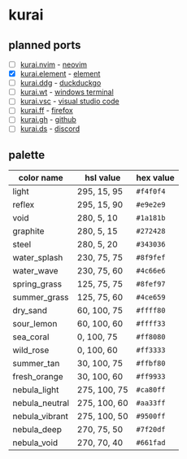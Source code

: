 # kurai

## planned ports
- [ ] [kurai.nvim](https://github.com/kurai-theme/kurai.nvim) - [neovim](https://neovim.io)
- [x] [kurai.element](https://github.com/kurai-theme/kurai.element) - [element](https://element.io)
- [ ] [kurai.ddg](https://github.com/kurai-theme/kurai.ddg) - [duckduckgo](https://duckduckgo.com)
- [ ] [kurai.wt](https://github.com/kurai-theme/kurai.wt) - [windows terminal](https://github.com/microsoft/terminal)
- [ ] [kurai.vsc](https://github.com/kurai-theme/kurai.vsc) - [visual studio code](https://code.visualstudio.com)
- [ ] [kurai.ff](https://github.com/kurai-theme/kurai.ff) - [firefox](https://firefox.com)
- [ ] [kurai.gh](https://github.com/kurai-theme/kurai.gh) - [github](https://github.com)
- [ ] [kurai.ds](https://github.com/kurai-theme/kurai.ds) - [discord](https://discord.com)

## palette
| color name  | hsl value     | hex value
--------------|---------------|----------
light         | 295,  15,  95 | `#f4f0f4`
reflex        | 295,  15,  90 | `#e9e2e9`
void          | 280,   5,  10 | `#1a181b`
graphite      | 280,   5,  15 | `#272428`
steel         | 280,   5,  20 | `#343036`
water_splash  | 230,  75,  75 | `#8f9fef`
water_wave    | 230,  75,  60 | `#4c66e6`
spring_grass  | 125,  75,  75 | `#8fef97`
summer_grass  | 125,  75,  60 | `#4ce659`
dry_sand      |  60, 100,  75 | `#ffff80`
sour_lemon    |  60, 100,  60 | `#ffff33`
sea_coral     |   0, 100,  75 | `#ff8080`
wild_rose     |   0, 100,  60 | `#ff3333`
summer_tan    |  30, 100,  75 | `#ffbf80`
fresh_orange  |  30, 100,  60 | `#ff9933`
nebula_light  | 275, 100,  75 | `#ca80ff`
nebula_neutral| 275, 100,  60 | `#aa33ff`
nebula_vibrant| 275, 100,  50 | `#9500ff`
nebula_deep   | 270,  75,  50 | `#7f20df`
nebula_void   | 270,  70,  40 | `#661fad`
